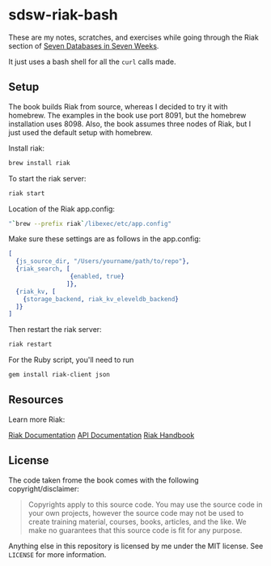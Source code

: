 # sdsw-riak-bash

These are my notes, scratches, and exercises while going through the Riak section of [Seven Databases in Seven Weeks](http://pragprog.com/book/rwdata/seven-databases-in-seven-weeks).

It just uses a bash shell for all the `curl` calls made.

## Setup

The book builds Riak from source, whereas I decided to try it with homebrew. The examples in the book use port 8091, but the homebrew installation uses 8098. Also, the book assumes three nodes of Riak, but I just used the default setup with homebrew.

Install riak:

```bash
brew install riak
```

To start the riak server:

```bash
riak start
```

Location of the Riak app.config:

```bash
"`brew --prefix riak`/libexec/etc/app.config"
```

Make sure these settings are as follows in the app.config:

```erlang
[
  {js_source_dir, "/Users/yourname/path/to/repo"},
  {riak_search, [
                 {enabled, true}
                ]},
  {riak_kv, [
    {storage_backend, riak_kv_eleveldb_backend}
  ]}
]
```

Then restart the riak server:

```bash
riak restart
```

For the Ruby script, you'll need to run

```bash
gem install riak-client json
```

## Resources

Learn more Riak:

[Riak Documentation](http://wiki.basho.com/)
[API Documentation](http://wiki.basho.com/HTTP-API.html)
[Riak Handbook](http://riakhandbook.com/)

## License

The code taken frome the book comes with the following copyright/disclaimer:

> Copyrights apply to this source code. You may use the source code in your own projects, however the source code may not be used to create training material, courses, books, articles, and the like. We make no guarantees that this source code is fit for any purpose.

Anything else in this repository is licensed by me under the MIT license. See `LICENSE` for more information.
